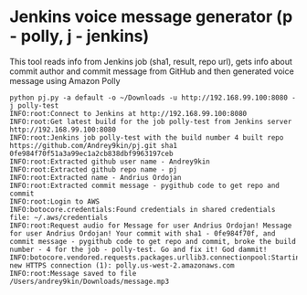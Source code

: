 # Jenkins voice message generator (p - polly, j - jenkins)

This tool reads info from Jenkins job (sha1, result, repo url), gets info about commit author and commit message from GitHub and then generated voice message using Amazon Polly

```
python pj.py -a default -o ~/Downloads -u http://192.168.99.100:8080 -j polly-test
INFO:root:Connect to Jenkins at http://192.168.99.100:8080
INFO:root:Get latest build for the job polly-test from Jenkins server http://192.168.99.100:8080
INFO:root:Jenkins job polly-test with the build number 4 built repo https://github.com/Andrey9kin/pj.git sha1 0fe984f70f51a3a99ec1a2cb838dbf9963197ceb
INFO:root:Extracted github user name - Andrey9kin
INFO:root:Extracted github repo name - pj
INFO:root:Extracted name - Andrius Ordojan
INFO:root:Extracted commit message - pygithub code to get repo and commit
INFO:root:Login to AWS
INFO:botocore.credentials:Found credentials in shared credentials file: ~/.aws/credentials
INFO:root:Request audio for Message for user Andrius Ordojan! Message for user Andrius Ordojan! Your commit with sha1 - 0fe984f70f, and commit message - pygithub code to get repo and commit, broke the build number - 4 for the job - polly-test. Go and fix it! God dammit!
INFO:botocore.vendored.requests.packages.urllib3.connectionpool:Starting new HTTPS connection (1): polly.us-west-2.amazonaws.com
INFO:root:Message saved to file /Users/andrey9kin/Downloads/message.mp3
```